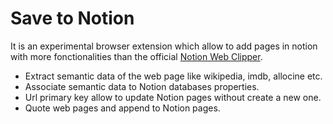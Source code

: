 # Save to Notion

It is an experimental browser extension which allow to add pages in notion with more fonctionalities than the official [Notion Web Clipper](https://chrome.google.com/webstore/detail/notion-web-clipper/knheggckgoiihginacbkhaalnibhilkk?hl=en).
- Extract semantic data of the web page like wikipedia, imdb, allocine etc.
- Associate semantic data to Notion databases properties.
- Url primary key allow to update Notion pages without create a new one.   
- Quote web pages and append to Notion pages.
